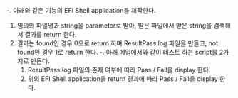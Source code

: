 -. 아래와 같은 기능의 EFI Shell application을 제작한다.
1) 임의의 파일명과 string을 parameter로 받아, 받은 파일에서 받은 string을 검색해서 결과를 return 한다.
2) 결과는 found인 경우 0으로 return 하며 ResultPass.log 파일을 만들고, not found인 경우 1로 return 한다.
-. 아래 메일에서와 같이 테스트 하는 script를 2가지로 만든다.
      1) ResultPass.log 파일의 존재 여부에 따라 Pass / Fail을 display 한다.
      2) 위의 EFI Shell application을 return 결과에 따라 Pass / Fail을 display 한다.

